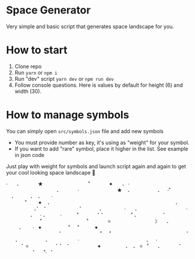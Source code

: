 # Space Generator

Very simple and basic script that generates space landscape for you.

# How to start

1. Clone repo
2. Run `yarn` or `npm i`
3. Run "dev" script `yarn dev` or `npm run dev`
4. Follow console questions. Here is values by default for height (6) and width (30).

# How to manage symbols

You can simply open `src/symbols.json` file and add new symbols

- You must provide number as key, it's using as "weight" for your symbol.
- If you want to add "rare" symbol, place it higher in the list. See example in json code

Just play with weight for symbols and launch script again and again to get your cool looking space landscape 🐋

‧⠀⠀⠠⠀⠀⠀⠀⠀★⠀⠀⠀⠀⠀⠀⠀⠀⠀⠀⠀⠀˚⠀⠀⠀⠀⠀✦⠀⠀⠠⠀‧⠀⠀⠀⠀⠀⠀⠀⠀⠀⠀⠀⠀⠀⠠⠀⠀⠀⠀⠀‧⠀⠀⠀⠀⠀⠀⠀⠀⠀⠀★⠀⠠⠀⠀⠀⠀⠀⠀⠀⠠⠀⠀‧˚⠀
⠀⠠⠀⠀⠀⠀⠠⠀⠠⠀⠀⠀‧⠀⠀⠀⠀⠀˚⠀⠀⠀✦⠀⠠⠀⠀⠀⠀⠀⠀⠀⠀⠀⠀⠀⠀⠀⠀⠀⠀⠀⠀⠀⠀⠀⠀⠀⠀⠀⠀⠀⠀⠀⠀⠀⠀⠀⠠⠀⠀⠀⠀⠀⠀⠀⠀⠀⠀⠠⠁⠀⠁⠀⠀⠀⠀⠀⠀⠀
⠀⠁⠀⠀⠀⠀⠠⠀⠀⠀⠀⠀⠀‧⠀⠀⠠⠀⠀⠀⠀⠀⠀⠀⠀⠀⠀⠀⠀⠀‧⠀⠀⠀⠀⠀⠀⠠⠀⠀‧⠠⠀⠀⠀⠀‧⠀⠀⠀⠀˚⠀⠀⠀⠀⠀⠁⠁⠀⠀⠀⠀⠀⠀⠀˚⠠⠀⠀⠀⠀⠀⠀⠀⠁⠀⠀⠀⠀
⠀⠀⠀⠀⠀⠀⠀⠀⠀˚⠀⠀⠀⠀⠀⠀⠀⠀⠀⠀⠀⠀˚⠀⠀⠀⠀⠀✧⠀⠀⠀⠀⠀⠀⠀⠀⠀⠀⠀☽⠀⠀⠠⠀⠀⠀⠀⠀⠀⠀⠀⠠⠀⠀⠀‧⠀✦⠀⠀⠀⠀⠀⠀⠀˚⠀⠀˚⠀⠀⠀⠀✦⠀⠀⠀⠀⠀
⠀⠀⠀⠀⠀⠀⠀⠀⠀⠀⠀⠀⠀⠀⠁⠀⠀⠀⠀⠀⠀⠀⠀⠀⠀˚⠀⠀˚⠀⠀⠀⠀⠀⠀⠀⠀⠀⠀⠀⠀⠀⠀⠀⠀⠀⠀⠀⠀⠁⠀⠀⠠⠀⠀⠀⠀⠀⠀⠀⠠⠀⠀⠀⠀⠀⠀⠀⠀‧⠀⠀⠀⠀⠀⠀⠀⠀⠀⠀
⠀⠀⠀⠀⠀⠀⠀⠠⠀⠀‧⠀⠀⠀⠀⠁✧⠀⠀⠀⠀⠀⠀⠀⠁⠁⠀⠁⠀⠀⠀⠀⠀⠀⠀✦⠀⠀⠀⠀⠀⠀⠠⠀⠠⠀✧⠀˚⠀⠀⠠⠀⠀⠀⠀⠀⠁⠀⠀⠀⠀⠀⠀⠀⠀⠀⠁⠀⠀˚‧⠀⠁⠀⠀⠀⠀⠀⠀
